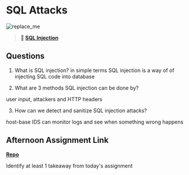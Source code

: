 # SQL Attacks

![replace_me](https://codeworks.blob.core.windows.net/public/assets/img/illustrations/placeholder.svg)

> **📖 [SQL Injection](https://codeworksacademy.com/fs-student-guide/resources/wk11/03-SQL-Injection)**

## Questions

1. What is SQL injection?
in simple terms SQL injection is a way of of injecting SQL code into database 

2. What are 3 methods SQL injection can be done by?

user input, attackers and HTTP headers

3. How can we detect and sanitize SQL injection attacks?

host-base IDS can monitor logs  and see when something wrong happens 

## Afternoon Assignment Link

**[Repo](https://github.com/NikolasLyons/contracted.git)**

Identify at least 1 takeaway from today's assignment
